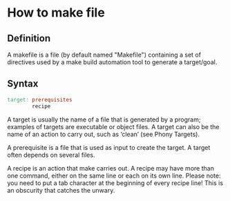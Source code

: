 # How to make file

## Definition
A makefile is a file (by default named "Makefile") containing a set of directives used by a make build automation tool to generate a target/goal.

## Syntax

```makefile
target: prerequisites
        recipe
```
A target is usually the name of a file that is generated by a program; examples of targets are executable or object files. A target can also be the name of an action to carry out, such as ‘clean’ (see Phony Targets).

A prerequisite is a file that is used as input to create the target. A target often depends on several files.

A recipe is an action that make carries out. A recipe may have more than one command, either on the same line or each on its own line. Please note: you need to put a tab character at the beginning of every recipe line! This is an obscurity that catches the unwary.